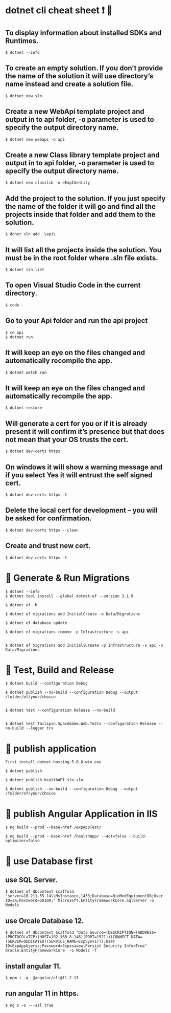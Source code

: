   # **dotnet cli cheat sheet**   :exclamation: 🚀

## To display information about installed SDKs and Runtimes.
```
$ dotnet --info
```

## To create an empty solution. If you don’t provide the name of the solution it will use directory’s name instead and create a solution file.

```
$ dotnet new sln
```

## Create a new WebApi template project and output in to api folder, -o parameter is used to specify the output directory name.

```
$ dotnet new webapi -o api

```
## Create a new Class library template project and output in to api folder, -o parameter is used to specify the output directory name.

```
$ dotnet new classlib -o eExpIdentity

```

## Add the project to the solution. If you just specify the name of the folder it will go and find all the projects inside that folder and add them to the solution.

```
$ donet sln add .\api\

```

##  It will list all the projects inside the solution. You must be in the root folder where .sln file exists.

```
$ dotnet sln list

```

## To open Visual Studio Code in the current directory.

```
$ code .
```

## Go to your Api folder and run the api project

```
$ cd api
$ dotnet run
```

## It will keep an eye on the files changed and automatically recompile the app.

```
$ dotnet watch run
```


## It will keep an eye on the files changed and automatically recompile the app.

```
$ dotnet restore
```

## Will generate a cert for you or if it is already present it will confirm it’s presence but that does not mean that your OS trusts the cert.

```
$ dotnet dev-certs https
```


## On windows it will show a warning message and if you select Yes it will entrust the self signed cert.

```
$ dotnet dev-certs https -t
```

## Delete the local cert for development – you will be asked for confirmation.

```
$ dotnet dev-certs https --clean
```


## Create and trust new cert.

```
$ dotnet dev-certs https -t

```
#  🚦  Generate & Run Migrations

```
$ dotnet --info
$ dotnet tool install --global dotnet-ef --version 3.1.9

$ dotnet ef -h

$ dotnet ef migrations add InitialCreate -o Data/Migrations

$ dotnet ef database update

$ dotnet ef migrations remove -p Infrastructure -s api


$ dotnet ef migrations add InitialiCreate -p Infrastructure -s api -o Data/Migrations

```

#  🚦  Test, Build and Release

```
$ dotnet build --configuration Debug

$ dotnet publish --no-build --configuration Debug --output /folder/of/your/choice


$ dotnet test --configuration Release --no-build


$ dotnet test Tailspin.SpaceGame.Web.Tests --configuration Release --no-build --logger trx

```


#  🚦  publish application

```
First install dotnet-hosting-5.0.8-win.exe

$ dotnet publish

$ dotnet publish healthAPI.sln.sln

$ dotnet publish --no-build --configuration Debug --output /folder/of/your/choice

```

#  🚦  publish Angular Application in IIS

```
$ ng build --prod --base-href /expAppTest/

$ ng build --prod --base-href /healthApp/ --aot=false --build-optimizer=false

```

#  🚦  use Database first

## use SQL Server.

```
$ dotnet ef dbcontext scaffold "server=10.211.55.14\\MyInstance,1433;Database=BioMedEquipmentDB;User ID=sa;Password=20100;" Microsoft.EntityFrameworkCore.SqlServer -o Models

```

## use Orcale Database 12.

```
$ dotnet ef dbcontext Scaffold "Data Source=(DESCRIPTION=(ADDRESS=(PROTOCOL=TCP)(HOST=192.168.8.146)(PORT=1521))(CONNECT_DATA=(SERVER=DEDICATED)(SERVICE_NAME=ExpSysv1)));User ID=ExpAppUserss;Password=Expssaaew;Persist Security Info=True" Oracle.EntityFrameworkCore  -o Models -f
```



## install angular 11.

```
$ npm i -g  @angular/cli@11.2.13

```

## run angular 11 in https.

```
$ ng s -o ---ssl true

```


